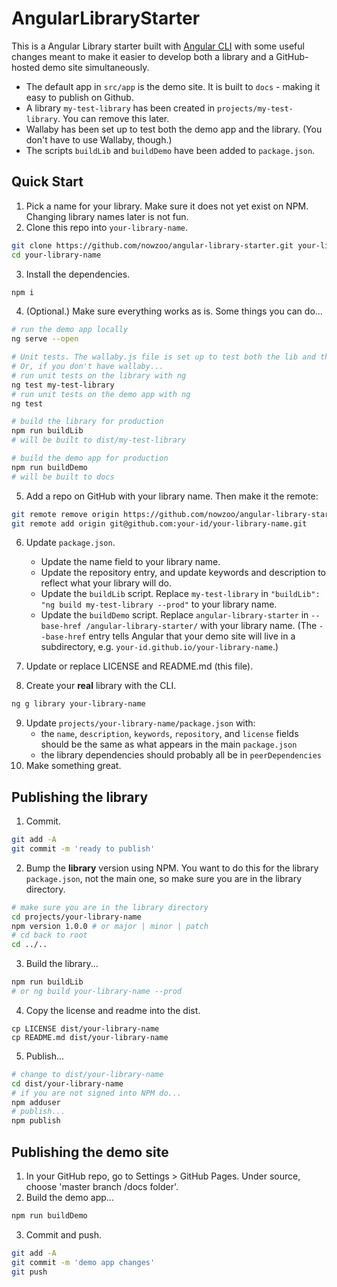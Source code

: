 # AngularLibraryStarter

This is a Angular Library starter built with [Angular CLI](https://github.com/angular/angular-cli)
with some useful changes meant to make it easier to develop both a library and a GitHub-hosted demo site
simultaneously.

- The default app in `src/app` is the demo site. It is built to `docs` - making it easy to publish on Github.
- A library `my-test-library` has been created in `projects/my-test-library`. You can remove this later.
- Wallaby has been set up to test both the demo app and the library. (You don't have to use Wallaby, though.)
- The scripts `buildLib` and `buildDemo` have been added to `package.json`.

## Quick Start

  1. Pick a name for your library. Make sure it does not yet exist on NPM. Changing library names later is not fun.
  2. Clone this repo into `your-library-name`.

```bash
git clone https://github.com/nowzoo/angular-library-starter.git your-library-name
cd your-library-name
```
  3. Install the dependencies.

```bash
npm i
```
  4. (Optional.) Make sure everything works as is. Some things you can do...

```bash
# run the demo app locally
ng serve --open

# Unit tests. The wallaby.js file is set up to test both the lib and the demo.
# Or, if you don't have wallaby...
# run unit tests on the library with ng
ng test my-test-library
# run unit tests on the demo app with ng
ng test 

# build the library for production
npm run buildLib
# will be built to dist/my-test-library

# build the demo app for production
npm run buildDemo
# will be built to docs
```
  5. Add a repo on GitHub with your library name. Then make it the remote:

```bash
git remote remove origin https://github.com/nowzoo/angular-library-starter.git
git remote add origin git@github.com:your-id/your-library-name.git
```

  6. Update `package.json`.
      - Update the name field to your library name.
      - Update the repository entry, and update keywords and description to reflect what your library will do.
      - Update the `buildLib` script. Replace `my-test-library` in  `"buildLib": "ng build my-test-library --prod"` to your library name.
      -  Update the `buildDemo` script. Replace `angular-library-starter` in `--base-href /angular-library-starter/` with your library name. (The `--base-href` entry tells Angular that your demo site will live in a subdirectory, e.g. `your-id.github.io/your-library-name`.)

  7. Update or replace LICENSE and README.md (this file).

  8. Create your **real** library with the CLI.

```bash
ng g library your-library-name
```

  9. Update `projects/your-library-name/package.json` with:
      - the `name`, `description`, `keywords`, `repository`, and `license` fields should be the same as what appears in the main `package.json`
      - the library dependencies should probably all be in `peerDependencies`
  10. Make something great.

## Publishing the library

  1. Commit.
```bash
git add -A
git commit -m 'ready to publish'
```
  2. Bump the **library** version using NPM. You want to do this for the library `package.json`, not the main one, so make sure you are in the library directory.
```bash
# make sure you are in the library directory
cd projects/your-library-name
npm version 1.0.0 # or major | minor | patch
# cd back to root
cd ../..
```
  3. Build the library...
```bash
npm run buildLib
# or ng build your-library-name --prod
```

  4. Copy the license and readme into the dist.
```
cp LICENSE dist/your-library-name
cp README.md dist/your-library-name
```

  5. Publish...
```bash
# change to dist/your-library-name
cd dist/your-library-name
# if you are not signed into NPM do...
npm adduser
# publish...
npm publish
```

## Publishing the demo site

  1. In your GitHub repo, go to Settings > GitHub Pages. Under source, choose 'master branch /docs folder'.
  2. Build the demo app...

```bash
npm run buildDemo
```
  3. Commit and push.
```bash
git add -A
git commit -m 'demo app changes'
git push
```
